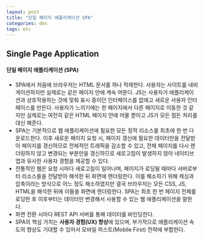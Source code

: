 ```yaml
---
layout: post
title: "단일 페이지 애플리케이션 SPA"
categories: dev
tags: etc
---
```


## Single Page Application

#### 단일 페이지 애플리케이션 (SPA)

- SPA에서 처음에 브라우저는 HTML 문서를 하나 적재한다. 사용자는 사이트를 내비게이션하지만 실제로는 같은 페이지 안에 계속 머문다. JS는 사용자가 애플리케이션과 상호작용하는 것에 맞춰 표시 중이던 인터페이스를 없애고 새로운 사용자 인터페이스를 만든다. 사용자가 느끼기에는 한 페이지에서 다른 페이지로 이동한 것 같지만 실제로는 여전히 같은 HTML 페이지 안에 머물 뿐이고 JS가 모든 힘든 처리를 대신 해준다.
- SPA는 기본적으로 웹 애플리케이션에 필요한 모든 정적 리소스를 최초에 한 번 다운로드한다. 이후 새로운 페이지 요청 시, 페이지 갱신에 필요한 데이터만을 전달받아 페이지를 갱신하므로 전체적인 트래픽을 감소할 수 있고, 전체 페이지를 다시 렌더링하지 않고 변경되는 부분만을 갱신하므로 새로고침이 발생하지 않아 네이티브 앱과 유사한 사용자 경험을 제공할 수 있다.
- 전통적인 웹은 요청 시마다 새로고침이 일어나며, 페이지가 로딩될 때마다 서버로부터 리소스들을 전달받아 해석한 뒤 화면에 렌더링한다. 이를 해소하기 위해 캐싱과 압축이라는 방식으로 어느 정도 해소하였지만 결국 브라우저는 모든 CSS, JS, HTML을 해석한 뒤에 이들을 화면에 렌더링한다. SPA는 최초 한 번 페이지 전체를 로딩한 후 이후부터는 데이터만 변경해서 사용할 수 있는 웹 애플리케이션을 말한다.
- 화면 전환 시마다 REST API 서버를 통해 데이터를 바인딩한다.
- SPA의 핵심 가치는 **사용자 경험(UX) 향상**에 있으며, 부가적으로 애플리케이션 속도의 향상도 기대할 수 있어서 모바일 퍼스트(Mobile First) 전략에 부합한다.

